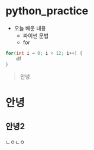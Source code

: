 # python_practice

- 오늘 배운 내용
    - 파이썬 문법
    - for 
```java
for(int i = 0; i < 12; i++) {
    df
}
```

> 안녕

# 안녕

## 안녕2
ㄴㅇㄴㅇ